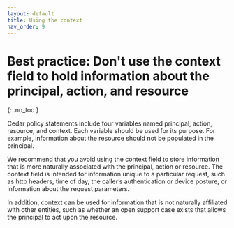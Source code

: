 ```yaml
---
layout: default
title: Using the context
nav_order: 9
---
```


# Best practice: Don't use the context field to hold information about the principal, action, and resource
{: .no_toc }

Cedar policy statements include four variables named principal, action, resource, and context. Each variable should be used for its purpose. For example, information about the resource should not be populated in the principal.

We recommend that you avoid using the context field to store information that is more naturally associated with the principal, action or resource. The context field is intended for information unique to a particular request, such as http headers, time of day, the caller’s authentication or device posture, or information about the request parameters.

In addition, context can be used for information that is not naturally affiliated with other entities, such as whether an open support case exists that allows the principal to act upon the resource.
